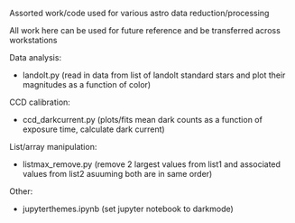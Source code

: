Assorted work/code used for various astro data reduction/processing

All work here can be used for future reference and be transferred across workstations

Data analysis:
- landolt.py (read in data from list of landolt standard stars and plot their magnitudes as a function of color)

CCD calibration:
- ccd_darkcurrent.py (plots/fits mean dark counts as a function of exposure time, calculate dark current)

List/array manipulation:
- listmax_remove.py (remove 2 largest values from list1 and associated values from list2 asuuming both are in same order)

Other:
- jupyterthemes.ipynb (set jupyter notebook to darkmode)
